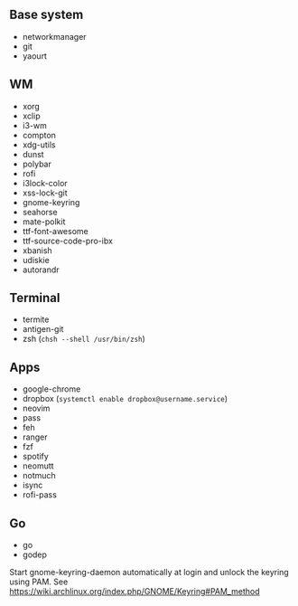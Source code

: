 ## Base system
- networkmanager
- git
- yaourt

## WM

- xorg
- xclip
- i3-wm
- compton
- xdg-utils
- dunst
- polybar
- rofi
- i3lock-color
- xss-lock-git
- gnome-keyring
- seahorse
- mate-polkit
- ttf-font-awesome
- ttf-source-code-pro-ibx
- xbanish
- udiskie
- autorandr

## Terminal
- termite
- antigen-git
- zsh (`chsh --shell /usr/bin/zsh`)

## Apps
- google-chrome
- dropbox (`systemctl enable dropbox@username.service`)
- neovim
- pass
- feh
- ranger
- fzf
- spotify
- neomutt
- notmuch
- isync
- rofi-pass

## Go
- go
- godep


Start gnome-keyring-daemon automatically at login and unlock the keyring
using PAM. See https://wiki.archlinux.org/index.php/GNOME/Keyring#PAM_method
